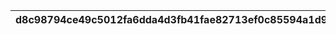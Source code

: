 |d8c98794ce49c5012fa6dda4d3fb41fae82713ef0c85594a1d9b99d03cc76e50|eadfb3de80154a742b4f8b008af25fa1bc0bf38ec57f849e2a90d38e76d00e12|c3bb7d9878562bb23cc3c0633b9a17c8e99a81433e8062849f94a95a5269b1c8|1bc83d1883e8e70a65a70591dbddf707f9998adde97f08f8fb461741a20c67b8|fec18b4891283a35a96af704fd3e9020bf2a0af8c3a8333579b88cadd1d13b89|
| --- | --- | --- | --- | --- |